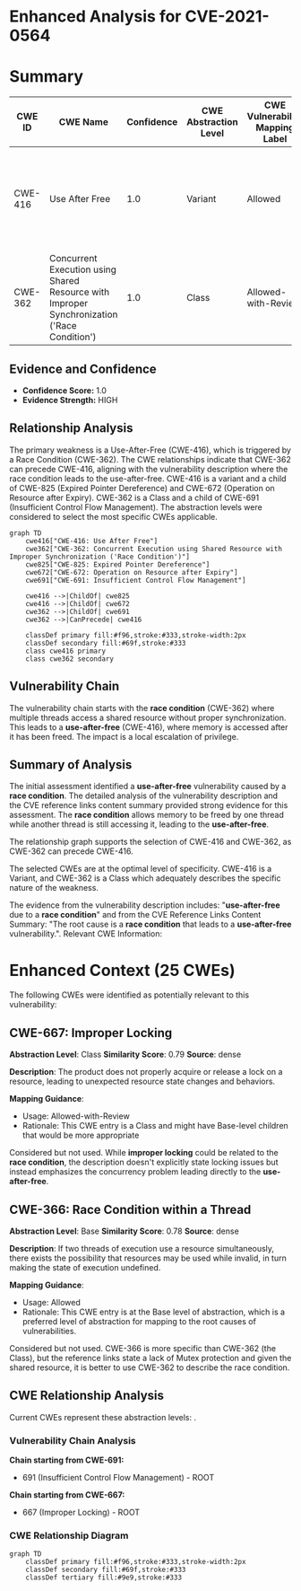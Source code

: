 # Enhanced Analysis for CVE-2021-0564

# Summary
| CWE ID | CWE Name | Confidence | CWE Abstraction Level | CWE Vulnerability Mapping Label | CWE-Vulnerability Mapping Notes |
|---|---|---|---|---|---|
| CWE-416 | Use After Free | 1.0 | Variant | Allowed | Primary CWE. The vulnerability description clearly states "**use-after-free** due to a **race condition**" |
| CWE-362 | Concurrent Execution using Shared Resource with Improper Synchronization ('Race Condition') | 1.0 | Class | Allowed-with-Review | Secondary CWE. The vulnerability description clearly indicates a **race condition**.  |

## Evidence and Confidence

*   **Confidence Score:** 1.0
*   **Evidence Strength:** HIGH

## Relationship Analysis
The primary weakness is a Use-After-Free (CWE-416), which is triggered by a Race Condition (CWE-362). The CWE relationships indicate that CWE-362 can precede CWE-416, aligning with the vulnerability description where the race condition leads to the use-after-free. CWE-416 is a variant and a child of CWE-825 (Expired Pointer Dereference) and CWE-672 (Operation on Resource after Expiry). CWE-362 is a Class and a child of CWE-691 (Insufficient Control Flow Management). The abstraction levels were considered to select the most specific CWEs applicable.

```mermaid
graph TD
    cwe416["CWE-416: Use After Free"]
    cwe362["CWE-362: Concurrent Execution using Shared Resource with Improper Synchronization ('Race Condition')"]
    cwe825["CWE-825: Expired Pointer Dereference"]
    cwe672["CWE-672: Operation on Resource after Expiry"]
    cwe691["CWE-691: Insufficient Control Flow Management"]

    cwe416 -->|ChildOf| cwe825
    cwe416 -->|ChildOf| cwe672
    cwe362 -->|ChildOf| cwe691
    cwe362 -->|CanPrecede| cwe416

    classDef primary fill:#f96,stroke:#333,stroke-width:2px
    classDef secondary fill:#69f,stroke:#333
    class cwe416 primary
    class cwe362 secondary
```

## Vulnerability Chain
The vulnerability chain starts with the **race condition** (CWE-362) where multiple threads access a shared resource without proper synchronization. This leads to a **use-after-free** (CWE-416), where memory is accessed after it has been freed. The impact is a local escalation of privilege.

## Summary of Analysis
The initial assessment identified a **use-after-free** vulnerability caused by a **race condition**. The detailed analysis of the vulnerability description and the CVE reference links content summary provided strong evidence for this assessment. The **race condition** allows memory to be freed by one thread while another thread is still accessing it, leading to the **use-after-free**.

The relationship graph supports the selection of CWE-416 and CWE-362, as CWE-362 can precede CWE-416.

The selected CWEs are at the optimal level of specificity. CWE-416 is a Variant, and CWE-362 is a Class which adequately describes the specific nature of the weakness.

The evidence from the vulnerability description includes: "**use-after-free** due to a **race condition**" and from the CVE Reference Links Content Summary: "The root cause is a **race condition** that leads to a **use-after-free** vulnerability.".
Relevant CWE Information:

# Enhanced Context (25 CWEs)
The following CWEs were identified as potentially relevant to this vulnerability:

## CWE-667: Improper Locking
**Abstraction Level**: Class
**Similarity Score**: 0.79
**Source**: dense

**Description**:
The product does not properly acquire or release a lock on a resource, leading to unexpected resource state changes and behaviors.

**Mapping Guidance**:
- Usage: Allowed-with-Review
- Rationale: This CWE entry is a Class and might have Base-level children that would be more appropriate

Considered but not used. While **improper locking** could be related to the **race condition**, the description doesn't explicitly state locking issues but instead emphasizes the concurrency problem leading directly to the **use-after-free**.

## CWE-366: Race Condition within a Thread
**Abstraction Level**: Base
**Similarity Score**: 0.78
**Source**: dense

**Description**:
If two threads of execution use a resource simultaneously, there exists the possibility that resources may be used while invalid, in turn making the state of execution undefined.

**Mapping Guidance**:
- Usage: Allowed
- Rationale: This CWE entry is at the Base level of abstraction, which is a preferred level of abstraction for mapping to the root causes of vulnerabilities.

Considered but not used. CWE-366 is more specific than CWE-362 (the Class), but the reference links state a lack of Mutex protection and given the shared resource, it is better to use CWE-362 to describe the race condition.


## CWE Relationship Analysis

Current CWEs represent these abstraction levels: .


### Vulnerability Chain Analysis

**Chain starting from CWE-691:**
- 691 (Insufficient Control Flow Management) - ROOT


**Chain starting from CWE-667:**
- 667 (Improper Locking) - ROOT



### CWE Relationship Diagram

```mermaid
graph TD
    classDef primary fill:#f96,stroke:#333,stroke-width:2px
    classDef secondary fill:#69f,stroke:#333
    classDef tertiary fill:#9e9,stroke:#333
```